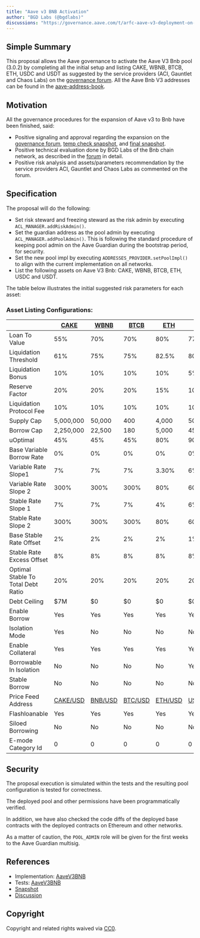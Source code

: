 ```yaml
---
title: "Aave v3 BNB Activation"
author: "BGD Labs (@bgdlabs)"
discussions: "https://governance.aave.com/t/arfc-aave-v3-deployment-on-bnb-chain/12609/"
---
```


## Simple Summary

This proposal allows the Aave governance to activate the Aave V3 Bnb pool (3.0.2) by completing all the initial setup and listing CAKE, WBNB, BTCB, ETH, USDC and USDT as suggested by the service providers (ACI, Gauntlet and Chaos Labs) on the [governance forum](https://governance.aave.com/t/arfc-aave-v3-deployment-on-bnb-chain/12609/). All the Aave Bnb V3 addresses can be found in the [aave-address-book](https://github.com/bgd-labs/aave-address-book/blob/main/src/AaveV3BNB.sol).

## Motivation

All the governance procedures for the expansion of Aave v3 to Bnb have been finished, said:

- Positive signaling and approval regarding the expansion on the [governance forum](https://governance.aave.com/t/temp-check-aave-v3-deployment-on-bnb-chain/12412/), [temp check snapshot](https://snapshot.org/#/aave.eth/proposal/0x4579b562a4ea07c52871f724a8baf156514a97384e9427156d04fb6f0ae91515), and [final snapshot](https://snapshot.org/#/aave.eth/proposal/0x60d44523a63e022fcca2f54aa3b84977e49fec0bdf15c9a298122422f6dd5902).
- Positive technical evaluation done by BGD Labs of the Bnb chain network, as described in the [forum](https://governance.aave.com/t/bgd-aave-bnb-chain-infrastructure-technical-evaluation/13752) in detail.
- Positive risk analysis and assets/parameters recommendation by the service providers ACI, Gauntlet and Chaos Labs as commented on the forum.

## Specification

The proposal will do the following:

- Set risk steward and freezing steward as the risk admin by executing `ACL_MANAGER.addRiskAdmin()`.
- Set the guardian address as the pool admin by executing `ACL_MANAGER.addPoolAdmin()`.
  This is following the standard procedure of keeping pool admin on the Aave Guardian during the bootstrap period, for security.
- Set the new pool impl by executing `ADDRESSES_PROVIDER.setPoolImpl()` to align with the current implementation on all networks.
- List the following assets on Aave V3 Bnb: CAKE, WBNB, BTCB, ETH, USDC and USDT.

The table below illustrates the initial suggested risk parameters for each asset:

### Asset Listing Configurations:

|                                    | [CAKE](https://bscscan.com/token/0x0e09fabb73bd3ade0a17ecc321fd13a19e81ce82)       | [WBNB](https://bscscan.com/token/0xbb4CdB9CBd36B01bD1cBaEBF2De08d9173bc095c)      | [BTCB](https://bscscan.com/token/0x7130d2a12b9bcbfae4f2634d864a1ee1ce3ead9c)      | [ETH](https://bscscan.com/token/0x2170ed0880ac9a755fd29b2688956bd959f933f8)       | [USDC](https://bscscan.com/token/0x8ac76a51cc950d9822d68b83fe1ad97b32cd580d)       | [USDT](https://bscscan.com/token/0x55d398326f99059ff775485246999027b3197955)       |
| ---------------------------------- | ---------------------------------------------------------------------------------- | --------------------------------------------------------------------------------- | --------------------------------------------------------------------------------- | --------------------------------------------------------------------------------- | ---------------------------------------------------------------------------------- | ---------------------------------------------------------------------------------- |
| Loan To Value                      | 55%                                                                                | 70%                                                                               | 70%                                                                               | 80%                                                                               | 77%                                                                                | 75%                                                                                |
| Liquidation Threshold              | 61%                                                                                | 75%                                                                               | 75%                                                                               | 82.5%                                                                             | 80%                                                                                | 80%                                                                                |
| Liquidation Bonus                  | 10%                                                                                | 10%                                                                               | 10%                                                                               | 10%                                                                               | 5%                                                                                 | 5%                                                                                 |
| Reserve Factor                     | 20%                                                                                | 20%                                                                               | 20%                                                                               | 15%                                                                               | 10%                                                                                | 10%                                                                                |
| Liquidation Protocol Fee           | 10%                                                                                | 10%                                                                               | 10%                                                                               | 10%                                                                               | 10%                                                                                | 10%                                                                                |
| Supply Cap                         | 5,000,000                                                                          | 50,000                                                                            | 400                                                                               | 4,000                                                                             | 50,000,000                                                                         | 50,000,000                                                                         |
| Borrow Cap                         | 2,250,000                                                                          | 22,500                                                                            | 180                                                                               | 5,000                                                                             | 45,000,000                                                                         | 45,000,000                                                                         |
| uOptimal                           | 45%                                                                                | 45%                                                                               | 45%                                                                               | 80%                                                                               | 90%                                                                                | 90%                                                                                |
| Base Variable Borrow Rate          | 0%                                                                                 | 0%                                                                                | 0%                                                                                | 0%                                                                                | 0%                                                                                 | 0%                                                                                 |
| Variable Rate Slope1               | 7%                                                                                 | 7%                                                                                | 7%                                                                                | 3.30%                                                                             | 6%                                                                                 | 6%                                                                                 |
| Variable Rate Slope 2              | 300%                                                                               | 300%                                                                              | 300%                                                                              | 80%                                                                               | 60%                                                                                | 75%                                                                                |
| Stable Rate Slope 1                | 7%                                                                                 | 7%                                                                                | 7%                                                                                | 4%                                                                                | 6%                                                                                 | 6%                                                                                 |
| Stable Rate Slope 2                | 300%                                                                               | 300%                                                                              | 300%                                                                              | 80%                                                                               | 60%                                                                                | 75%                                                                                |
| Base Stable Rate Offset            | 2%                                                                                 | 2%                                                                                | 2%                                                                                | 2%                                                                                | 1%                                                                                 | 1%                                                                                 |
| Stable Rate Excess Offset          | 8%                                                                                 | 8%                                                                                | 8%                                                                                | 8%                                                                                | 8%                                                                                 | 8%                                                                                 |
| Optimal Stable To Total Debt Ratio | 20%                                                                                | 20%                                                                               | 20%                                                                               | 20%                                                                               | 20%                                                                                | 20%                                                                                |
| Debt Ceiling                       | $7M                                                                                | $0                                                                                | $0                                                                                | $0                                                                                | $0                                                                                 | $0                                                                                 |
| Enable Borrow                      | Yes                                                                                | Yes                                                                               | Yes                                                                               | Yes                                                                               | Yes                                                                                | Yes                                                                                |
| Isolation Mode                     | Yes                                                                                | No                                                                                | No                                                                                | No                                                                                | No                                                                                 | No                                                                                 |
| Enable Collateral                  | Yes                                                                                | Yes                                                                               | Yes                                                                               | Yes                                                                               | Yes                                                                                | Yes                                                                                |
| Borrowable In Isolation            | No                                                                                 | No                                                                                | No                                                                                | No                                                                                | Yes                                                                                | Yes                                                                                |
| Stable Borrow                      | No                                                                                 | No                                                                                | No                                                                                | No                                                                                | No                                                                                 | No                                                                                 |
| Price Feed Address                 | [CAKE/USD](https://bscscan.com/address/0xB6064eD41d4f67e353768aA239cA86f4F73665a1) | [BNB/USD](https://bscscan.com/address/0x0567F2323251f0Aab15c8dFb1967E4e8A7D42aeE) | [BTC/USD](https://bscscan.com/address/0x264990fbd0A4796A3E3d8E37C4d5F87a3aCa5Ebf) | [ETH/USD](https://bscscan.com/address/0x9ef1B8c0E4F7dc8bF5719Ea496883DC6401d5b2e) | [USDC/USD](https://bscscan.com/address/0x51597f405303C4377E36123cBc172b13269EA163) | [USDT/USD](https://bscscan.com/address/0xB97Ad0E74fa7d920791E90258A6E2085088b4320) |
| Flashloanable                      | Yes                                                                                | Yes                                                                               | Yes                                                                               | Yes                                                                               | Yes                                                                                | Yes                                                                                |
| Siloed Borrowing                   | No                                                                                 | No                                                                                | No                                                                                | No                                                                                | No                                                                                 | No                                                                                 |
| E-mode Category Id                 | 0                                                                                  | 0                                                                                 | 0                                                                                 | 0                                                                                 | 0                                                                                  | 0                                                                                  |

## Security

The proposal execution is simulated within the tests and the resulting pool configuration is tested for correctness.

The deployed pool and other permissions have been programmatically verified.

In addition, we have also checked the code diffs of the deployed base contracts with the deployed contracts on Ethereum and other networks.

As a matter of caution, the `POOL_ADMIN` role will be given for the first weeks to the Aave Guardian multisig.

## References

- Implementation: [AaveV3BNB](https://github.com/bgd-labs/aave-proposals-v3/blob/main/src/20231122_AaveV3Bnb_AaveV3BNBActivation/AaveV3Bnb_AaveV3BNBActivation_20231122.sol)
- Tests: [AaveV3BNB](https://github.com/bgd-labs/aave-proposals-v3/blob/main/src/20231122_AaveV3Bnb_AaveV3BNBActivation/AaveV3Bnb_AaveV3BNBActivation_20231122.t.sol)
- [Snapshot](https://snapshot.org/#/aave.eth/proposal/0x60d44523a63e022fcca2f54aa3b84977e49fec0bdf15c9a298122422f6dd5902)
- [Discussion](https://governance.aave.com/t/arfc-aave-v3-deployment-on-bnb-chain/12609/)

## Copyright

Copyright and related rights waived via [CC0](https://creativecommons.org/publicdomain/zero/1.0/).

